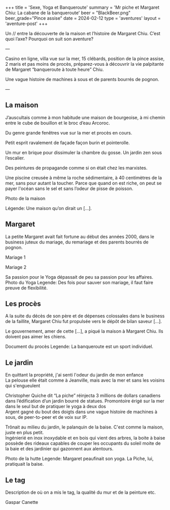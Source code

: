 +++
title = 'Sexe, Yoga et Banqueroute'
summary = 'Mr piche et Margaret Chiu: La cabane de la banqueroute'
beer = "BlackBeer.png"
beer_grade="Pince assise"
date = 2024-02-12
type = 'aventures'
layout = 'aventure-post'
+++

Un // entre la découverte de la maison et l’histoire de Margaret Chiu.
C’est quoi l’axe? Pourquoi on suit son aventure?

—

Casino en ligne, villa vue sur la mer, 15 clébards, position de la pince assise, 2 maris et pas moins de procès, préparez-vous à découvrir la vie palpitante de Margaret “banqueroute à toute heure” Chiu.

Une vague histoire de machines à sous et de parents bourrés de pognon.

—

## La maison

J’auscultais comme à mon habitude une maison de bourgeoise, à mi chemin entre le cube de bouillon et le broc d’eau Arcoroc.

Du genre grande fenêtres vue sur la mer et procès en cours.

Petit esprit ravalement de façade façon burin et pointerolle.

Un mur en brique pour dissimuler la chambre du gosse. Un jardin zen sous l’escalier.

Des peintures de propagande comme si on était chez les marxistes.

Une piscine creusée à même la roche sédimentaire, à 40 centimètres de la mer, sans pour autant la toucher. Parce que quand on est riche, on peut se payer l'océan sans le sel et sans l’odeur de pisse de poisson.

Photo de la maison

Légende: Une maison qu’on dirait un [...].

## Margaret

La petite Margaret avait fait fortune au début des années 2000, dans le business juteux du mariage, du remariage et des parents bourrés de pognon.

Mariage 1

Mariage 2

Sa passion pour le Yoga dépassait de peu sa passion pour les affaires.
Photo du Yoga
Legende: Des fois pour sauver son mariage, il faut faire preuve de flexibilité.

## Les procès

A la suite du décès de son père et de dépenses colossales dans le business de la faillite, Margaret Chiu fut propulsée vers le dépôt de bilan saveur [...].

Le gouvernement, amer de cette […], a piqué la maison à Margaret Chiu. Ils doivent pas aimer les chiens.

Document du procès
Legende: La banqueroute est un sport individuel.

## Le jardin

En quittant la propriété, j'ai senti l'odeur du jardin de mon enfance  
La pelouse elle était comme à Jeanville, mais avec la mer et sans les voisins qui s'engueulent

Christopher Quiche dit “La piche” réinjecta 3 millions de dollars canadiens dans l’édification d’un jardin bourré de statues. Promontoire érigé sur la mer dans le seul but de pratiquer le yoga à deux dos  
Argent gagné du bout des doigts dans une vague histoire de machines à sous, de peer-to-peer et de voix sur IP.

Trônait au milieu du jardin, le palanquin de la baise. C'est comme la maison, juste en plus petit.  
Ingénierié en inox inoxydable et en bois qui vient des arbres, la boite à baise possède des rideaux capables de couper les occupants du soleil moite de la baie et des jardinier qui gazonnent aux alentours.

Photo de la hutte
Legende: Margaret peaufinait son yoga. La Piche, lui, pratiquait la baise.

## Le tag
Description de où on a mis le tag, la qualité du mur et de la peinture etc.

Gaspar Canette
